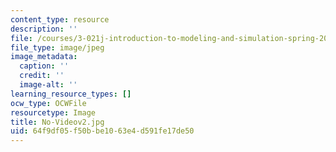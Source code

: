 ```yaml
---
content_type: resource
description: ''
file: /courses/3-021j-introduction-to-modeling-and-simulation-spring-2012/64f9df05f50bbe1063e4d591fe17de50_No-Videov2.jpg
file_type: image/jpeg
image_metadata:
  caption: ''
  credit: ''
  image-alt: ''
learning_resource_types: []
ocw_type: OCWFile
resourcetype: Image
title: No-Videov2.jpg
uid: 64f9df05-f50b-be10-63e4-d591fe17de50
---
```

